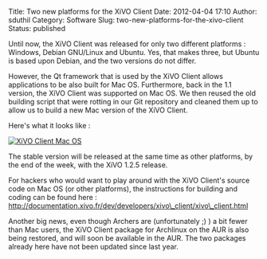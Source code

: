 Title: Two new platforms for the XiVO Client
Date: 2012-04-04 17:10
Author: sduthil
Category: Software
Slug: two-new-platforms-for-the-xivo-client
Status: published

Until now, the XiVO Client was released for only two different
platforms : Windows, Debian GNU/Linux and Ubuntu. Yes, that makes three,
but Ubuntu is based upon Debian, and the two versions do not differ.

However, the Qt framework that is used by the XiVO Client allows
applications to be also built for Mac OS. Furthermore, back in the 1.1
version, the XiVO Client was supported on Mac OS. We then reused the old
building script that were rotting in our Git repository and cleaned them
up to allow us to build a new Mac version of the XiVO Client.

Here's what it looks like :

[![XiVO Client Mac
OS](/public/xivosoft/.xivoclient-macos_m.jpg "XiVO Client Mac OS, avr. 2012")](/public/xivosoft/xivoclient-macos.png "XiVO Client Mac OS")

The stable version will be released at the same time as other platforms,
by the end of the week, with the XiVO 1.2.5 release.

For hackers who would want to play around with the XiVO Client's source
code on Mac OS (or other platforms), the instructions for building and
coding can be found here :
http://documentation.xivo.fr/dev/developers/xivo\_client/xivo\_client.html

Another big news, even though Archers are (unfortunately ;) ) a bit
fewer than Mac users, the XiVO Client package for Archlinux on the AUR
is also being restored, and will soon be available in the AUR. The two
packages already here have not been updated since last year.

</p>

